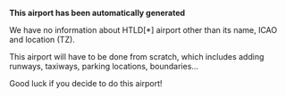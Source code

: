 **This airport has been automatically generated**

We have no information about HTLD[*] airport other than its name, ICAO and location (TZ).

This airport will have to be done from scratch, which includes adding runways, taxiways, parking locations, boundaries...

Good luck if you decide to do this airport!